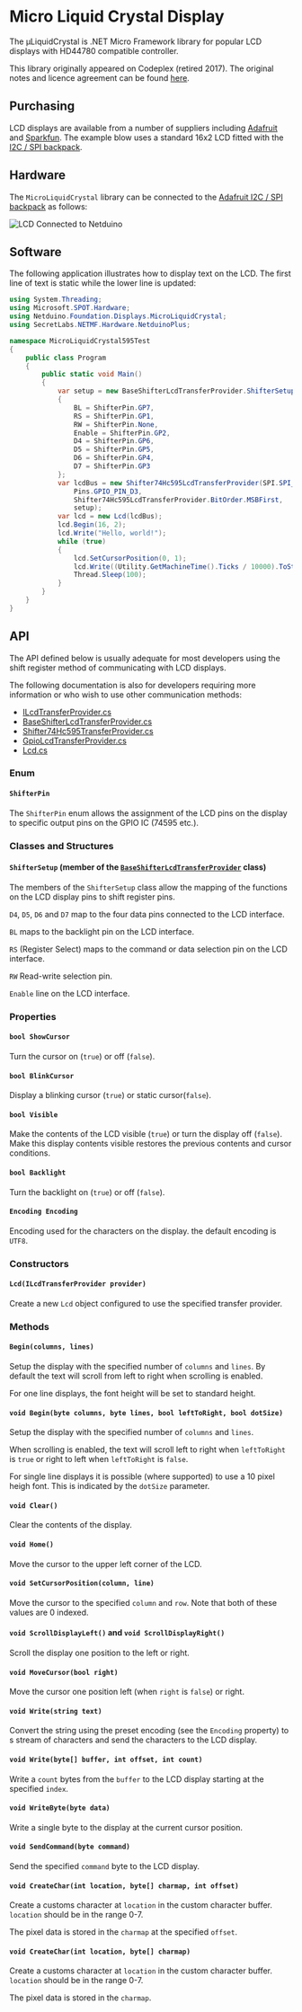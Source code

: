 # Micro Liquid Crystal Display

The μLiquidCrystal is .NET Micro Framework library for popular LCD displays with HD44780 compatible controller.

This library originally appeared on Codeplex (retired 2017).  The original notes and licence agreement can be found [here](licence.md).

## Purchasing

LCD displays are available from a number of suppliers including [Adafruit](https://www.adafruit.com) and [Sparkfun](https://www.sparkfun.com).  The example blow uses a standard 16x2 LCD fitted with the [I2C / SPI backpack](https://www.adafruit.com/product/292).

## Hardware

The `MicroLiquidCrystal` library can be connected to the [Adafruit I2C / SPI backpack](https://www.adafruit.com/product/292) as follows:

![LCD Connected to Netduino](MicroLiquidCrystalBackpack.png)

## Software

The following application illustrates how to display text on the LCD.  The first line of text is static while the lower line is updated:

```csharp
using System.Threading;
using Microsoft.SPOT.Hardware;
using Netduino.Foundation.Displays.MicroLiquidCrystal;
using SecretLabs.NETMF.Hardware.NetduinoPlus;

namespace MicroLiquidCrystal595Test
{
    public class Program
    {
        public static void Main()
        {
            var setup = new BaseShifterLcdTransferProvider.ShifterSetup
            {
                BL = ShifterPin.GP7,
                RS = ShifterPin.GP1,
                RW = ShifterPin.None,
                Enable = ShifterPin.GP2,
                D4 = ShifterPin.GP6,
                D5 = ShifterPin.GP5,
                D6 = ShifterPin.GP4,
                D7 = ShifterPin.GP3
            };
            var lcdBus = new Shifter74Hc595LcdTransferProvider(SPI.SPI_module.SPI1,
                Pins.GPIO_PIN_D3,
                Shifter74Hc595LcdTransferProvider.BitOrder.MSBFirst,
                setup);
            var lcd = new Lcd(lcdBus);
            lcd.Begin(16, 2);
            lcd.Write("Hello, world!");
            while (true)
            {
                lcd.SetCursorPosition(0, 1);
                lcd.Write((Utility.GetMachineTime().Ticks / 10000).ToString());
                Thread.Sleep(100);
            }
        }
    }
}
```

## API

The API defined below is usually adequate for most developers using the shift register method of communicating with LCD displays.

The following documentation is also for developers requiring more information or who wish to use other communication methods:

* [ILcdTransferProvider.cs](ILcdTransferProvider.md)
* [BaseShifterLcdTransferProvider.cs](BaseShifterLcdTransferProvider.md)
* [Shifter74Hc595TransferProvider.cs](Shifter74Hc595TransferProvider.md)
* [GpioLcdTransferProvider.cs](GpioLcdTransferProvider.md)
* [Lcd.cs](Lcd.md)

### Enum

#### `ShifterPin`

The `ShifterPin` enum allows the assignment of the LCD pins on the display to specific output pins on the GPIO IC (74595 etc.).

### Classes and Structures

#### `ShifterSetup` (member of the [`BaseShifterLcdTransferProvider`](BaseShifterLcdTransferProvider.md) class)

The members of the `ShifterSetup` class allow the mapping of the functions on the LCD display pins to shift register pins.

`D4`, `D5`, `D6` and `D7` map to the four data pins connected to the LCD interface.

`BL` maps to the backlight pin on the LCD interface.

`RS` (Register Select) maps to the command or data selection pin on the LCD interface.

`RW` Read-write selection pin.

`Enable` line on the LCD interface.

### Properties

#### `bool ShowCursor`

Turn the cursor on (`true`) or off (`false`).

#### `bool BlinkCursor`

Display a blinking cursor (`true`) or static cursor(`false`).

#### `bool Visible`

Make the contents of the LCD visible (`true`) or turn the display off (`false`).  Make this display contents visible restores the previous contents and cursor conditions.

#### `bool Backlight`

Turn the backlight on (`true`) or off (`false`).

#### `Encoding Encoding`

Encoding used for the characters on the display.  the default encoding is `UTF8`.

### Constructors

#### `Lcd(ILcdTransferProvider provider)`

Create a new `Lcd` object configured to use the specified transfer provider.

### Methods

#### `Begin(columns, lines)`

Setup the display with the specified number of `columns` and `lines`.  By default the text will scroll from left to right when scrolling is enabled.

For one line displays, the font height will be set to standard height.

#### `void Begin(byte columns, byte lines, bool leftToRight, bool dotSize)`

Setup the display with the specified number of `columns` and `lines`.

When scrolling is enabled, the text will scroll left to right when `leftToRight` is `true` or right to left when `leftToRight` is `false`.

For single line displays it is possible (where supported) to use a 10 pixel heigh font.  This is indicated by the `dotSize` parameter.

#### `void Clear()`

Clear the contents of the display.

#### `void Home()`

Move the cursor to the upper left corner of the LCD.

#### `void SetCursorPosition(column, line)`

Move the cursor to the specified `column` and `row`.  Note that both of these values are 0 indexed.

#### `void ScrollDisplayLeft()` and `void ScrollDisplayRight()`

Scroll the display one position to the left or right.

#### `void MoveCursor(bool right)`

Move the cursor one position left (when `right` is `false`) or right.

#### `void Write(string text)`

Convert the string using the preset encoding (see the `Encoding` property) to s stream of characters and send the characters to the LCD display.

#### `void Write(byte[] buffer, int offset, int count)`

Write a `count` bytes from the `buffer` to the LCD display starting at the specified `index`.

#### `void WriteByte(byte data)`

Write a single byte to the display at the current cursor position.

#### `void SendCommand(byte command)`

Send the specified `command` byte to the LCD display.

#### `void CreateChar(int location, byte[] charmap, int offset)`

Create a customs character at `location` in the custom character buffer.  `location` should be in the range 0-7.

The pixel data is stored in the `charmap` at the specified `offset`.

#### `void CreateChar(int location, byte[] charmap)`

Create a customs character at `location` in the custom character buffer.  `location` should be in the range 0-7.

The pixel data is stored in the `charmap`.